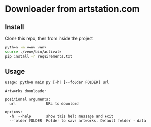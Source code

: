 # Downloader from artstation.com

## Install

Clone this repo, then from inside the project

```sh
python -m venv venv
source ./venv/bin/activate
pip install -r requirements.txt
```

## Usage

```
usage: python main.py [-h] [--folder FOLDER] url

Artworks downloader

positional arguments:
  url              URL to download

options:
  -h, --help       show this help message and exit
  --folder FOLDER  Folder to save artworks. Default folder - data
```
